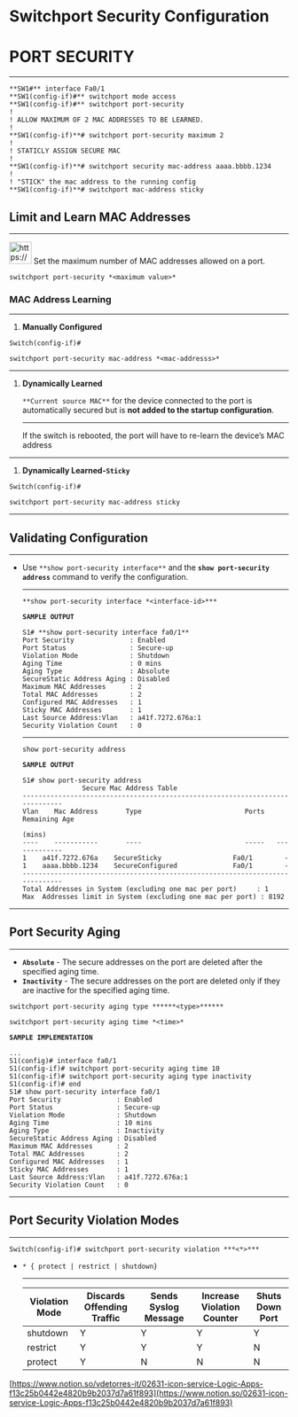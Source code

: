 # Switchport Security Configuration

# PORT SECURITY

---

```
**SW1#** interface Fa0/1
**SW1(config-if)#** switchport mode access
**SW1(config-if)#** switchport port-security
!
! ALLOW MAXIMUM OF 2 MAC ADDRESSES TO BE LEARNED.
! 
**SW1(config-if)**# switchport port-security maximum 2
!
! STATICLY ASSIGN SECURE MAC
!
**SW1(config-if)**# switchport security mac-address aaaa.bbbb.1234
!
! "STICK" the mac address to the running config
**SW1(config-if)**# switchport mac-address sticky
```

## **Limit and Learn MAC Addresses**

---

<aside>
<img src="https://www.notion.so/icons/command-line_gray.svg" alt="https://www.notion.so/icons/command-line_gray.svg" width="40px" /> Set the maximum number of MAC addresses allowed on a port.

</aside>

```
switchport port-security *<maximum value>*
```

### MAC Address Learning

---

1. **Manually Configured**

`Switch(config-if)#`

```
switchport port-security mac-address *<mac-addresss>*
```

---

1. **Dynamically Learned**
    
     `**Current source MAC**` for the device connected to the port is automatically secured but is **not added to the startup configuration**.
    
    ---
    
     If the switch is rebooted, the port will have to re-learn the device’s MAC address
    

---

1. **Dynamically Learned-`Sticky`**

`Switch(config-if)#`

```
switchport port-security mac-address sticky
```

---

## Validating Configuration

---

- Use `**show port-security interface**` and the **`show port-security address`** command to verify the configuration.
    
    ---
    
    ```
    **show port-security interface *<interface-id>***
    ```
    
    **`SAMPLE OUTPUT`**
    
    ```
    S1# **show port-security interface fa0/1**
    Port Security              : Enabled
    Port Status                : Secure-up
    Violation Mode             : Shutdown
    Aging Time                 : 0 mins
    Aging Type                 : Absolute
    SecureStatic Address Aging : Disabled
    Maximum MAC Addresses      : 2
    Total MAC Addresses        : 2
    Configured MAC Addresses   : 1
    Sticky MAC Addresses       : 1
    Last Source Address:Vlan   : a41f.7272.676a:1
    Security Violation Count   : 0
    ```
    
    ---
    
    ```
    show port-security address
    ```
    
    **`SAMPLE OUTPUT`**
    
    ```
    S1# show port-security address
                   Secure Mac Address Table
    -----------------------------------------------------------------------------
    Vlan    Mac Address       Type                          Ports   Remaining Age
                                                                       (mins)    
    ----    -----------       ----                          -----   -------------
    1    a41f.7272.676a    SecureSticky                  Fa0/1        -
    1    aaaa.bbbb.1234    SecureConfigured              Fa0/1        -
    -----------------------------------------------------------------------------
    Total Addresses in System (excluding one mac per port)     : 1
    Max  Addresses limit in System (excluding one mac per port) : 8192
    ```
    

---

## **Port Security Aging**

---

- **`Absolute`** - The secure addresses on the port are deleted after the specified aging time.
- **`Inactivity`** - The secure addresses on the port are deleted only if they are inactive for the specified aging time.

```
switchport port-security aging type ******<type>******
```

```
switchport port-security aging time *<time>* 
```

**`SAMPLE IMPLEMENTATION`**

```
...
S1(config)# interface fa0/1
S1(config-if)# switchport port-security aging time 10 
S1(config-if)# switchport port-security aging type inactivity 
S1(config-if)# end
S1# show port-security interface fa0/1
Port Security              : Enabled
Port Status                : Secure-up
Violation Mode             : Shutdown
Aging Time                 : 10 mins
Aging Type                 : Inactivity
SecureStatic Address Aging : Disabled
Maximum MAC Addresses      : 2
Total MAC Addresses        : 2
Configured MAC Addresses   : 1
Sticky MAC Addresses       : 1
Last Source Address:Vlan   : a41f.7272.676a:1
Security Violation Count   : 0
```

---

## **Port Security Violation Modes**

---

```
Switch(config-if)# switchport port-security violation ***<*>***

```

- `* { protect | restrict | shutdown}`
    
    ---
    
    | Violation Mode | Discards Offending Traffic | Sends Syslog Message | Increase Violation Counter | Shuts Down Port |
    | --- | --- | --- | --- | --- |
    | shutdown | Y | Y | Y | Y |
    | restrict | Y | Y | Y | N |
    | protect | Y | N | N | N |

[https://www.notion.so/vdetorres-it/02631-icon-service-Logic-Apps-f13c25b0442e4820b9b2037d7a61f893](https://www.notion.so/02631-icon-service-Logic-Apps-f13c25b0442e4820b9b2037d7a61f893)